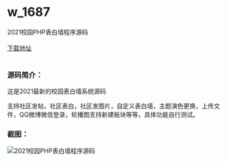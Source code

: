 # w_1687
2021校园PHP表白墙程序源码
<br/></br>
[下载地址](https://www.uuid2.com/1687.html "下载地址")
<br/></br>
<h3>源码简介：</h3>
<p>这是2021最新的校园表白墙系统源码<p>
<p>支持社区发帖，社区表白，社区发图片，自定义表白墙，主题演色更换，上传文件，QQ微博微信登录，轮播图支持新建板块等等，具体功能自行测试。<p>
<h3>截图：</h3>
<img src="https://www.uuid2.com/wp-content/uploads/img/202110/a623cdc633.jpg" alt="2021校园PHP表白墙程序源码">
